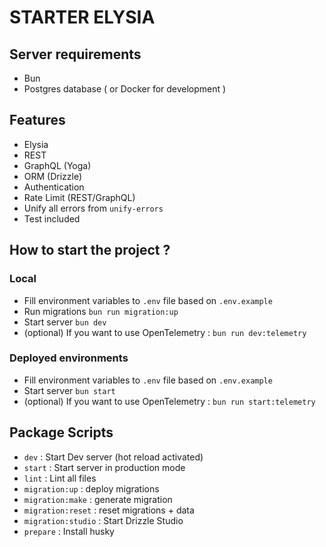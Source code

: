 # STARTER ELYSIA

## Server requirements

- Bun
- Postgres database ( or Docker for development )

## Features

- Elysia
- REST
- GraphQL (Yoga)
- ORM (Drizzle)
- Authentication
- Rate Limit (REST/GraphQL)
- Unify all errors from `unify-errors`
- Test included

## How to start the project ?

### Local

- Fill environment variables to `.env` file based on `.env.example`
- Run migrations `bun run migration:up`
- Start server `bun dev`
- (optional) If you want to use OpenTelemetry : `bun run dev:telemetry`

### Deployed environments

- Fill environment variables to `.env` file based on `.env.example`
- Start server  `bun start`
- (optional) If you want to use OpenTelemetry : `bun run start:telemetry`

## Package Scripts

- `dev` : Start Dev server (hot reload activated)
- `start` : Start server in production mode
- `lint` : Lint all files
- `migration:up` : deploy migrations
- `migration:make` : generate migration
- `migration:reset` : reset migrations + data
- `migration:studio` : Start Drizzle Studio
- `prepare` : Install husky
